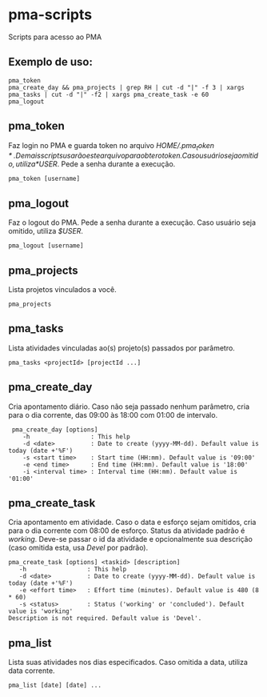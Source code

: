 pma-scripts
===========

Scripts para acesso ao PMA

Exemplo de uso:
---------------

    pma_token
    pma_create_day && pma_projects | grep RH | cut -d "|" -f 3 | xargs pma_tasks | cut -d "|" -f2 | xargs pma_create_task -e 60
    pma_logout
    

pma_token
---------

Faz login no PMA e guarda token no arquivo *$HOME/.pma_token*. Demais scripts usarão este arquivo para obter o token.
Caso usuário seja omitido, utiliza *$USER*. Pede a senha durante a execução.

    pma_token [username]
    

pma_logout
---------

Faz o logout do PMA. Pede a senha durante a execução. Caso usuário seja omitido, utiliza *$USER*.

    pma_logout [username]

pma_projects
---------

Lista projetos vinculados a você.

    pma_projects

pma_tasks
---------

Lista atividades vinculadas ao(s) projeto(s) passados por parâmetro.

    pma_tasks <projectId> [projectId ...]

pma_create_day
--------------

Cria apontamento diário. Caso não seja passado nenhum parâmetro, cria para o dia corrente, das 09:00 às 18:00 com 01:00 de intervalo.

     pma_create_day [options]
        -h                 : This help
        -d <date>          : Date to create (yyyy-MM-dd). Default value is today (date +'%F')
        -s <start time>    : Start time (HH:mm). Default value is '09:00'
        -e <end time>      : End time (HH:mm). Default value is '18:00'
        -i <interval time> : Interval time (HH:mm). Default value is '01:00'
        
pma_create_task
---------------

Cria apontamento em atividade. Caso o data e esforço sejam omitidos, cria para o dia corrente com 08:00 de esforço. Status da atividade padrão é *working*.
Deve-se passar o id da atividade e opcionalmente sua descrição (caso omitida esta, usa *Devel* por padrão).

    pma_create_task [options] <taskid> [description]
       -h                 : This help
       -d <date>          : Date to create (yyyy-MM-dd). Default value is today (date +'%F')
       -e <effort time>   : Effort time (minutes). Default value is 480 (8 * 60)
       -s <status>        : Status ('working' or 'concluded'). Default value is 'working'
    Description is not required. Default value is 'Devel'.

pma_list
--------

Lista suas atividades nos dias especificados. Caso omitida a data, utiliza data corrente.

    pma_list [date] [date] ...
